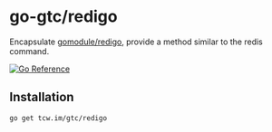 # go-gtc/redigo

Encapsulate [gomodule/redigo](github.com/gomodule/redigo),
provide a method similar to the redis command.

[![Go Reference](https://pkg.go.dev/badge/tcw.im/gtc/redigo.svg)](https://pkg.go.dev/tcw.im/gtc/redigo)

## Installation

```bash
go get tcw.im/gtc/redigo
```
